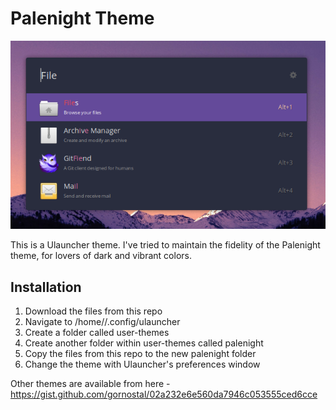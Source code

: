 # Palenight Theme

<img src="screenshot.png"/>

This is a Ulauncher theme. I've tried to maintain the fidelity of the Palenight theme, for lovers of dark and vibrant colors.

## Installation

1. Download the files from this repo
2. Navigate to /home/<user>/.config/ulauncher
3. Create a folder called user-themes
4. Create another folder within user-themes called palenight
5. Copy the files from this repo to the new palenight folder
6. Change the theme with Ulauncher's preferences window

Other themes are available from here - https://gist.github.com/gornostal/02a232e6e560da7946c053555ced6cce
